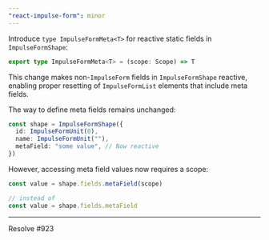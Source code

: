 ```yaml
---
"react-impulse-form": minor
---
```


Introduce `type ImpulseFormMeta<T>` for reactive static fields in `ImpulseFormShape`:

```typescript
export type ImpulseFormMeta<T> = (scope: Scope) => T
```

This change makes non-`ImpulseForm` fields in `ImpulseFormShape` reactive, enabling proper resetting of `ImpulseFormList` elements that include meta fields.

The way to define meta fields remains unchanged:

```typescript
const shape = ImpulseFormShape({
  id: ImpulseFormUnit(0),
  name: ImpulseFormUnit(""),
  metaField: "some value", // Now reactive
})
```

However, accessing meta field values now requires a scope:

```typescript
const value = shape.fields.metaField(scope)

// instead of
const value = shape.fields.metaField
```

---

Resolve #923
